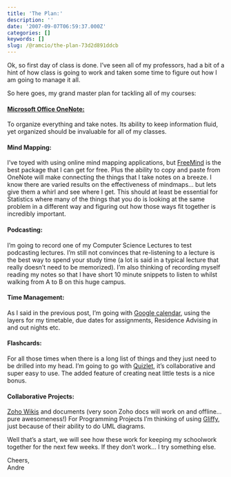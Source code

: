 ```yaml
---
title: 'The Plan:'
description: ''
date: '2007-09-07T06:59:37.000Z'
categories: []
keywords: []
slug: /@ramcio/the-plan-73d2d891ddcb
---
```


Ok, so first day of class is done. I’ve seen all of my professors, had a bit of a hint of how class is going to work and taken some time to figure out how I am going to manage it all.

So here goes, my grand master plan for tackling all of my courses:

#### [Microsoft Office OneNote:](http://www.microsoft.com/office/)

To organize everything and take notes. Its ability to keep information fluid, yet organized should be invaluable for all of my classes.

#### Mind Mapping:

I’ve toyed with using online mind mapping applications, but [FreeMind](http://freemind.sourceforge.net/) is the best package that I can get for free. Plus the ability to copy and paste from OneNote will make connecting the things that I take notes on a breeze. I know there are varied results on the effectiveness of mindmaps… but lets give them a whirl and see where I get. This should at least be essential for Statistics where many of the things that you do is looking at the same problem in a different way and figuring out how those ways fit together is incredibly important.

#### Podcasting:

I’m going to record one of my Computer Science Lectures to test podcasting lectures. I’m still not convinces that re-listening to a lecture is the best way to spend your study time (a lot is said in a typical lecture that really doesn’t need to be memorized). I’m also thinking of recording myself reading my notes so that I have short 10 minute snippets to listen to whilst walking from A to B on this huge campus.

#### Time Management:

As I said in the previous post, I’m going with [Google calendar](http://calendar.google.com), using the layers for my timetable, due dates for assignments, Residence Advising in and out nights etc.

#### Flashcards:

For all those times when there is a long list of things and they just need to be drilled into my head. I’m going to go with [Quizlet](http://quizlet.com/), it’s collaborative and super easy to use. The added feature of creating neat little tests is a nice bonus.

#### Collaborative Projects:

[Zoho Wikis](http://wiki.zoho.com/) and documents (very soon Zoho docs will work on and offline… pure awesomeness!) For Programming Projects I’m thinking of using [Gliffy](http://www.gliffy.com), just because of their ability to do UML diagrams.

Well that’s a start, we will see how these work for keeping my schoolwork together for the next few weeks. If they don’t work… I try something else.

Cheers,  
Andre